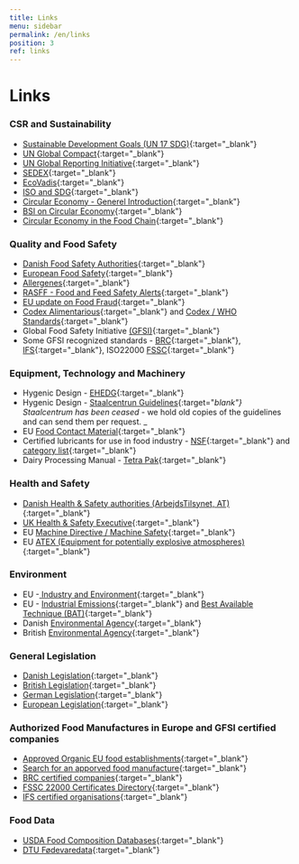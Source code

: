```yaml
---
title: Links
menu: sidebar
permalink: /en/links
position: 3
ref: links
---
```


# Links

### CSR and Sustainability 

* [Sustainable Development Goals (UN 17 SDG)][22]{:target="_blank"}
* [UN Global Compact][23]{:target="_blank"}
* [UN Global Reporting Initiative][24]{:target="_blank"}
* [SEDEX][25]{:target="_blank"}
* [EcoVadis][26]{:target="_blank"}
* [ISO and SDG][27]{:target="_blank"}
* [Circular Economy - Generel Introduction][28]{:target="_blank"}
* [BSI on Circular Economy][29]{:target="_blank"}
* [Circular Economy in the Food Chain][30]{:target="_blank"}

### Quality and Food Safety 

* [Danish Food Safety Authorities][32]{:target="_blank"}
* [European Food Safety][33]{:target="_blank"}
* [Allergenes][34]{:target="_blank"}
* [RASFF - Food and Feed Safety Alerts][35]{:target="_blank"}
* [EU update on Food Fraud][36]{:target="_blank"}
* [Codex Alimentarious][37]{:target="_blank"} and [Codex / WHO Standards][38]{:target="_blank"}
* Global Food Safety Initiative [(GFSI)][39]{:target="_blank"}
* Some GFSI recognized standards - [BRC][40]{:target="_blank"}, [IFS][41]{:target="_blank"}, ISO22000 [FSSC][42]{:target="_blank"}

### Equipment, Technology and Machinery 

* Hygenic Design - [EHEDG][44]{:target="_blank"}
* Hygenic Design - [Staalcentrun Guidelines][45]{:target="_blank"} Staalcentrum has been ceased -_ we hold old copies of the guidelines and can send them per request. _
* EU [Food Contact Material][46]{:target="_blank"}
* Certified lubricants for use in food industry - [NSF][47]{:target="_blank"} and [category list][48]{:target="_blank"}
* Dairy Processing Manual - [Tetra Pak][49]{:target="_blank"}

### Health and Safety 

* [Danish Health & Safety authorities (ArbejdsTilsynet, AT)][50]{:target="_blank"}
* [UK Health & Safety Executive][51]{:target="_blank"}
* EU [Machine Directive / Machine Safety][52]{:target="_blank"}
* EU [ATEX (Equipment for potentially explosive atmospheres)][53]{:target="_blank"}

### Environment

* EU -[ Industry and Environment][55]{:target="_blank"}
* EU - [Industrial Emissions][56]{:target="_blank"} and [Best Available Technique (BAT)][57]{:target="_blank"}
* Danish [Environmental Agency][58]{:target="_blank"}
* British [Environmental Agency][59]{:target="_blank"}

### General Legislation

* [Danish Legislation][60]{:target="_blank"}
* [British Legislation][61]{:target="_blank"}
* [German Legislation][62]{:target="_blank"}
* [European Legislation][63]{:target="_blank"}

### Authorized Food Manufactures in Europe and GFSI certified companies

* [Approved Organic EU food establishments][64]{:target="_blank"}
* [Search for an apporved food manufacture][65]{:target="_blank"}
* [BRC certified companies][66]{:target="_blank"}
* [FSSC 22000 Certificates Directory][67]{:target="_blank"}
* [IFS certified organisations][68]{:target="_blank"}

### Food Data 

* [USDA Food Composition Databases][69]{:target="_blank"}
* [DTU Fødevaredata][70]{:target="_blank"}

[21]: /assets/images/SDG.png#w255#pull-right "Sdg"
[22]: https://sdgs.un.org/goals "https://sdgs.un.org/goals"
[23]: https://www.unglobalcompact.org/ "https://www.unglobalcompact.org/"
[24]: https://www.globalreporting.org/ "https://www.globalreporting.org/"
[25]: https://www.sedex.com/ "https://www.sedex.com/"
[26]: https://ecovadis.com/ "https://ecovadis.com/"
[27]: https://www.iso.org/sdgs.html "https://www.iso.org/sdgs.html"
[28]: https://www.ellenmacarthurfoundation.org/circular-economy/concept "https://www.ellenmacarthurfoundation.org/circular-economy/concept"
[29]: https://www.bsigroup.com/en-GB/standards/benefits-of-using-standards/becoming-more-sustainable-with-standards/BS8001-Circular-Economy/ "https://www.bsigroup.com/en-GB/standards/benefits-of-using-standards/becoming-more-sustainable-with-standards/BS8001-Circular-Economy/"
[30]: https://circulareconomy.fooddrinkeurope.eu/manufacturing/ "https://circulareconomy.fooddrinkeurope.eu/manufacturing/"
[31]: /assets/images/00%20About.jpg#w255#pull-right "00 About"
[32]: https://foedevarestyrelsen.dk/ "https://foedevarestyrelsen.dk/"
[33]: https://food.ec.europa.eu/safety_en "https://food.ec.europa.eu/safety_en"
[34]: http://farrp.unl.edu/reg-sit-food-allergens "http://farrp.unl.edu/reg-sit-food-allergens"
[35]: http://ec.europa.eu/food/safety/rasff/index_en.htm "http://ec.europa.eu/food/safety/rasff/index_en.htm"
[36]: https://ec.europa.eu/knowledge4policy/food-fraud-quality_en "https://ec.europa.eu/knowledge4policy/food-fraud-quality_en"
[37]: hhttp://www.fao.org/fao-who-codexalimentarius/codex-home/en/ "http://www.fao.org/fao-who-codexalimentarius/codex-home/en/"
[38]: http://www.fao.org/fao-who-codexalimentarius/standards/list-of-standards/en/ "http://www.fao.org/fao-who-codexalimentarius/standards/list-of-standards/en/"
[39]: http://www.mygfsi.com/ "http://www.mygfsi.com/"
[40]: https://www.brcgs.com/ "https://www.brcgs.com/"
[41]: https://www.ifs-certification.com/index.php/en/standards "https://www.ifs-certification.com/index.php/en/standards"
[42]: http://www.fssc22000.com/documents/home.xml?lang=en "http://www.fssc22000.com/documents/home.xml?lang=en"
[43]: /assets/images/EHEDG.png#w255#pull-right "Ehedg"
[44]: http://www.ehedg.org/?nr=9&lang=en "http://www.ehedg.org/?nr=9&lang=en"
[45]: http://staalcentrum.dk/VidenTANK/industriens_guidelines.htm "http://staalcentrum.dk/VidenTANK/industriens_guidelines.htm"
[46]: http://ec.europa.eu/food/safety/chemical_safety/food_contact_materials/index_en.htm "http://ec.europa.eu/food/safety/chemical_safety/food_contact_materials/index_en.htm"
[47]: http://info.nsf.org/Certified/iso_21469/ "http://info.nsf.org/Certified/iso_21469/"
[48]: http://info.nsf.org/USDA/categories.html#P1 "http://info.nsf.org/USDA/categories.html#P1"
[49]: http://www.dairyprocessinghandbook.com/ "http://www.dairyprocessinghandbook.com/"
[50]: https://at.dk/en "https://at.dk/en"
[51]: http://www.hse.gov.uk/ "http://www.hse.gov.uk/"
[52]: http://ec.europa.eu/growth/sectors/mechanical-engineering/machinery/index_en.htm "http://ec.europa.eu/growth/sectors/mechanical-engineering/machinery/index_en.htm"
[53]: http://ec.europa.eu/growth/sectors/mechanical-engineering/atex/index_en.htm "http://ec.europa.eu/growth/sectors/mechanical-engineering/atex/index_en.htm"
[54]: /assets/images/Bæredygtighed.png#w255#pull-right "Bæredygtighed"
[55]: http://ec.europa.eu/environment/industry/index_en.htm "http://ec.europa.eu/environment/industry/index_en.htm"
[56]: http://ec.europa.eu/environment/industry/stationary/index.htm "http://ec.europa.eu/environment/industry/stationary/index.htm"
[57]: http://eippcb.jrc.ec.europa.eu/reference/ "http://eippcb.jrc.ec.europa.eu/reference/"
[58]: http://eng.mst.dk/ "http://eng.mst.dk/"
[59]: https://www.gov.uk/government/organisations/environment-agency/services-information "https://www.gov.uk/government/organisations/environment-agency/services-information"
[60]: https://www.retsinformation.dk/ "https://www.retsinformation.dk/"
[61]: http://www.legislation.gov.uk/ "http://www.legislation.gov.uk/"
[62]: http://www.gesetze-im-internet.de/index.html "http://www.gesetze-im-internet.de/index.html"
[63]: http://eur-lex.europa.eu/RECH_legislation.do?ihmlang=en "http://eur-lex.europa.eu/RECH_legislation.do?ihmlang=en"
[64]: https://webgate.ec.europa.eu/tracesnt/directory/publication/organic-operator/index# "https://webgate.ec.europa.eu/tracesnt/directory/publication/organic-operator/index#"
[65]: http://www.eucode.info/ "http://www.eucode.info/"
[66]: http://www.brcdirectory.co.uk/ "http://www.brcdirectory.co.uk/"
[67]: hhttps://www.fssc22000.com/certified-organizations/# "https://www.fssc22000.com/certified-organizations/#"
[68]: https://www.ifs-certification.com/index.php/en/? "https://www.ifs-certification.com/index.php/en/?"
[69]: https://ndb.nal.usda.gov/ndb/search/list "https://ndb.nal.usda.gov/ndb/search/list"
[70]: http://frida.fooddata.dk/index.php?lang=en "http://frida.fooddata.dk/index.php?lang=en"
